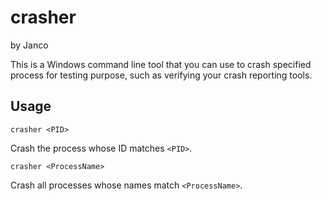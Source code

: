 # crasher

by Janco

This is a Windows command line tool that you can use to crash specified process for testing purpose, such as verifying your crash reporting tools.

## Usage
```
crasher <PID>
```
Crash the process whose ID matches `<PID>`.

```
crasher <ProcessName>
```
Crash all processes whose names match `<ProcessName>`.
